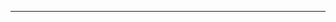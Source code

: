 <!--
## 课程总览  
- 难度评分 5 / 10 （0 份）  
- 实用评分 5 / 10 （0 份）  
-->

---

<!--
## 教师们  
- #### 蒋卫生  
    - 内容评分 10/10 （1 份）  
    - 分数评分 10/10 （1 份）  
    - 对该老师的评价：  
        `
        课程讲的很好。
        `  
        `
        别选。（站长编：你要不和上边打一架（不是）。对于该老师有什么不满想说的欢迎更具体的提出来哦！）
        `  
- #### 张良才  
    - 内容评分 5/10 （1 份）  
    - 分数评分 2/10 （1 份）  
    - 对该老师的评价：  
        `
        人挺好的，但是讲课就是念教材……
        ` @ 高等代数受害者  
-->